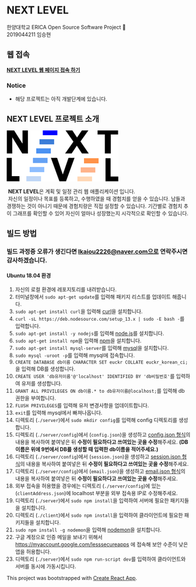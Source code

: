 # NEXT LEVEL

한양대학교 ERICA Open Source Software Project :rocket:  
2019044211 임승현

## 웹 접속
**[NEXT LEVEL 웹 페이지 접속 하기](http://54.180.83.108:3000/)**

### Notice
* 해당 프로젝트는 아직 개발단계에 있습니다.

## NEXT LEVEL 프로젝트 소개
![로고_이미지](https://github.com/lolmc00/ERICA_PlannerWEB/blob/master/client/src/img/logo.png)  

&nbsp;**NEXT LEVEL**은 계획 및 일정 관리 웹 애플리케이션 입니다.  
&nbsp;자신의 일정이나 목표를 등록하고, 수행하였을 때 경험치를 얻을 수 있습니다. 남들과 경쟁하는 것이 아니기 때문에 경험치량은 직접 설정할 수 있습니다. 기간별로 경험치 추이 그래프를 확인할 수 있어 자신이 얼마나 성장했는지 시각적으로 확인할 수 있습니다.

## 빌드 방법
### 빌드 과정중 오류가 생긴다면 lkaiou2226@naver.com으로 연락주시면 감사하겠습니다.
#### Ubuntu 18.04 환경
1. 자신의 로컬 환경에 레포지토리를 내려받습니다.
2. 터미널창에서 `sudo apt-get update`를 입력해 패키지 리스트를 업데이트 해줍니다.
3. `sudo apt-get install curl`을 입력해 [curl](https://curl.haxx.se/)을 설치합니다.
4. `curl -sL https://deb.nodesource.com/setup_13.x | sudo -E bash -`를 입력합니다.
5. `sudo apt-get install -y nodejs`를 입력해 [node.js](https://nodejs.org/ko/)를 설치합니다.
6. `sudo apt-get install npm`을 입력해 [npm](https://www.npmjs.com/)을 설치합니다.
7. `sudo apt-get install mysql-server`를 입력해 [mysql](https://www.mysql.com/)을 설치합니다.
8. `sudo mysql -uroot -p`를 입력해 mysql에 접속합니다.
9. `CREATE DATABASE db이름 CHARACTER SET euckr COLLATE euckr_korean_ci;`을 입력해 DB를 생성합니다.
10. `CREATE USER 'db유저이름'@'localhost' IDENTIFIED BY 'db비밀번호'`를 입력하여 유저를 생성합니다.
11. `GRANT ALL PRIVILEGES ON db이름.* to db유저이름@localhost;`를 입력해 db 권한을 부여합니다.
12. `FLUSH PRIVILEGES`를 입력해 유저 변경사항을 업데이트합니다.
13. `exit`를 입력해 mysql에서 빠져나옵니다.
14. 디렉토리 (`./server`)에서 `sudo mkdir config`를 입력해 config 디렉토리를 생성합니다.
15. 디렉토리 (`./server/config`)에서 (`config.json`)을 생성하고 [config.json 형식](https://github.com/lolmc00/ERICA_PlannerWEB/blob/master/server/config/configForm.json)의 내용을 복사하여 붙여넣은 뒤 **수정이 필요하다고 쓰여있는 곳을 수정**해주세요. **(DB 이름은 위에 9번에서 DB를 생성할 때 입력한 db이름을 적어주세요.)**
16. 디렉토리 (`./server/config`)에서 (`session.json`)을 생성하고 [session.json 형식](https://github.com/lolmc00/ERICA_PlannerWEB/blob/master/server/config/sessionForm.json)의 내용을 복사하여 붙여넣은 뒤 **수정이 필요하다고 쓰여있는 곳을 수정**해주세요.
17. 디렉토리 (`./server/config`)에서 (`email.json`)을 생성하고 [email.json 형식](https://github.com/lolmc00/ERICA_PlannerWEB/blob/master/server/config/emailForm.json)의 내용을 복사하여 붙여넣은 뒤 **수정이 필요하다고 쓰여있는 곳을 수정**해주세요.
18. 외부 접속을 허용했을 경우에는 디렉토리 (`./server/config`)에 있는 (`clientAddress.json`)에 localhost 부분을 외부 접속용 IP로 수정해주세요.
19. 디렉토리 (`./server`)에서 `sudo npm install`을 입력하여 서버에 필요한 패키지들을 설치합니다.
20. 디렉토리 (`./client`)에서 `sudo npm install`을 입력하여 클라이언트에 필요한 패키지들을 설치합니다.
21. `sudo npm install -g nodemon`을 입력해 [nodemon](https://nodemon.io/)을 설치합니다.
22. 구글 계정으로 인증 메일을 보내기 위해서 https://myaccount.google.com/lesssecureapps 에 접속해 보안 수준이 낮은 앱을 허용합니다.
23. 디렉토리 (`./server`)에서 `sudo npm run-script dev`를 입력하여 클라이언트와 서버를 동시에 가동시킵니다.

This project was bootstrapped with [Create React App](https://github.com/facebook/create-react-app).
